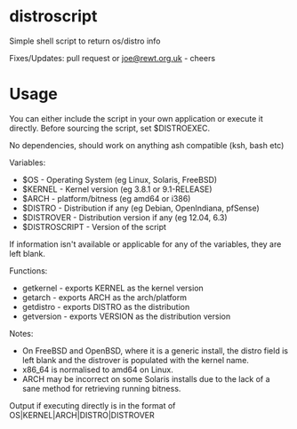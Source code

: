 distroscript
============

Simple shell script to return os/distro info

Fixes/Updates: pull request or joe@rewt.org.uk - cheers

Usage
======

You can either include the script in your own application or execute it directly.
Before sourcing the script, set $DISTROEXEC.

No dependencies, should work on anything ash compatible (ksh, bash etc)

Variables:
 * $OS - Operating System (eg Linux, Solaris, FreeBSD)
 * $KERNEL - Kernel version (eg 3.8.1 or 9.1-RELEASE)
 * $ARCH - platform/bitness (eg amd64 or i386)
 * $DISTRO - Distribution if any (eg Debian, OpenIndiana, pfSense)
 * $DISTROVER - Distribution version if any (eg 12.04, 6.3)
 * $DISTROSCRIPT - Version of the script

If information isn't available or applicable for any of the variables, they are left blank.

Functions:
 * getkernel - exports KERNEL as the kernel version
 * getarch - exports ARCH as the arch/platform
 * getdistro - exports DISTRO as the distribution
 * getversion - exports VERSION as the distribution version

Notes:
 * On FreeBSD and OpenBSD, where it is a generic install, the distro field is left blank and the distrover is populated with the kernel name.
 * x86_64 is normalised to amd64 on Linux.
 * ARCH may be incorrect on some Solaris installs due to the lack of a sane method for retrieving running bitness.

Output if executing directly is in the format of OS|KERNEL|ARCH|DISTRO|DISTROVER

